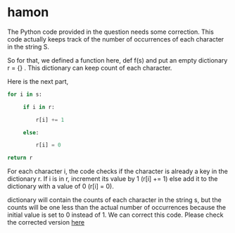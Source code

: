 # hamon

The Python code provided in the question needs some correction. This code actually keeps track of the number of occurrences of each character in the string S.

So for that, we defined a function here, def f(s) and put an empty dictionary r = {} . This dictionary can keep count of each character.

Here is the next part,

```python
for i in s:

     if i in r:

         r[i] += 1

     else:

         r[i] = 0

return r
```
    

For each character i, the code checks if the character is already a key in the dictionary r. If i is in r, increment its value by 1 (r[i] += 1) else add it to the dictionary with a value of 0 (r[i] = 0).

dictionary will contain the counts of each character in the string s, but the counts will be one less than the actual number of occurrences because the initial value is set to 0 instead of 1. We can correct this code. Please check the corrected version [here](https://github.com/rahulgit1807/hanom/blob/main/hanom.py)



